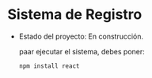 <h1> Sistema de Registro </h1>

- Estado del proyecto: En construcción.

  paar ejecutar el sistema, debes poner:

  ```npm install react```
